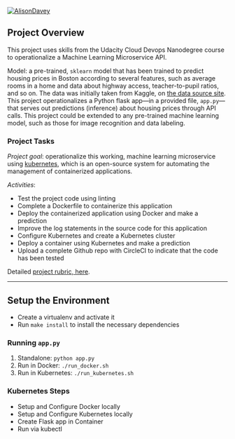 [![AlisonDavey](https://circleci.com/gh/AlisonDavey/udacity-microservices.svg?style=svg)](https://app.circleci.com/pipelines/github/AlisonDavey/udacity-microservices/10/workflows/3619e9f1-a65d-433a-af9d-0eda6f49ae3c)

## Project Overview

This project uses skills from the Udacity Cloud Devops Nanodegree course to operationalize a Machine Learning Microservice API. 

Model: a pre-trained, `sklearn` model that has been trained to predict housing prices in Boston according to several features, such as average rooms in a home and data about highway access, teacher-to-pupil ratios, and so on. The data was initially taken from Kaggle, on [the data source site](https://www.kaggle.com/c/boston-housing). This project operationalizes a Python flask app—in a provided file, `app.py`—that serves out predictions (inference) about housing prices through API calls. This project could be extended to any pre-trained machine learning model, such as those for image recognition and data labeling.

### Project Tasks

_Project goal_: operationalize this working, machine learning microservice using [kubernetes](https://kubernetes.io/), which is an open-source system for automating the management of containerized applications. 

_Activities_:
* Test the project code using linting
* Complete a Dockerfile to containerize this application
* Deploy the containerized application using Docker and make a prediction
* Improve the log statements in the source code for this application
* Configure Kubernetes and create a Kubernetes cluster
* Deploy a container using Kubernetes and make a prediction
* Upload a complete Github repo with CircleCI to indicate that the code has been tested

Detailed [project rubric, here](https://review.udacity.com/#!/rubrics/2576/view).

---

## Setup the Environment

* Create a virtualenv and activate it
* Run `make install` to install the necessary dependencies

### Running `app.py`

1. Standalone:  `python app.py`
2. Run in Docker:  `./run_docker.sh`
3. Run in Kubernetes:  `./run_kubernetes.sh`

### Kubernetes Steps

* Setup and Configure Docker locally
* Setup and Configure Kubernetes locally
* Create Flask app in Container
* Run via kubectl
